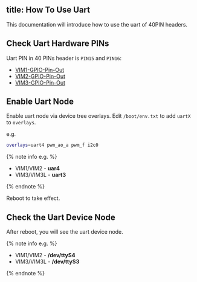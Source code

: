 title: How To Use Uart
---

This documentation will introduce how to use the uart of 40PIN headers.

## Check Uart Hardware PINs

Uart PIN in 40 PINs header is `PIN15` and `PIN16`:

* [VIM1-GPIO-Pin-Out](/linux/vim1/index.html#GPIO-Pin-Out)
* [VIM2-GPIO-Pin-Out](/linux/vim2/#GPIO-Pinout)
* [VIM3-GPIO-Pin-Out](/linux/vim3/#GPIO-Pinout)

## Enable Uart Node

Enable uart node via device tree overlays. Edit `/boot/env.txt` to add `uartX` to `overlays`.

e.g.

```bash
overlays=uart4 pwm_ao_a pwm_f i2c0
```

{% note info e.g. %}

* VIM1/VIM2  - **uar4**
* VIM3/VIM3L - **uart3**

{% endnote %}

Reboot to take effect.

## Check the Uart Device Node

After reboot, you will see the uart device node.

{% note info e.g. %}

* VIM1/VIM2  - **/dev/ttyS4**
* VIM3/VIM3L - **/dev/ttyS3**

{% endnote %}

